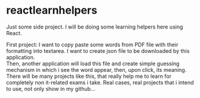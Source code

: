 # reactlearnhelpers


Just some side project. I will be doing some learning helpers here using React.

First project: I want to copy paste some words from PDF file with their formatting into textarea. I want to create json file to be downloaded by this application. </br>
Then, another application will load this file and create simple guessing mechanism in which i see the word appear, then, upon click, its meaning. </br>
There will be many projects like this, that really help me to learn for completely non it-related exams i take. Real cases, real projects that i intend to use, not only show in my github...